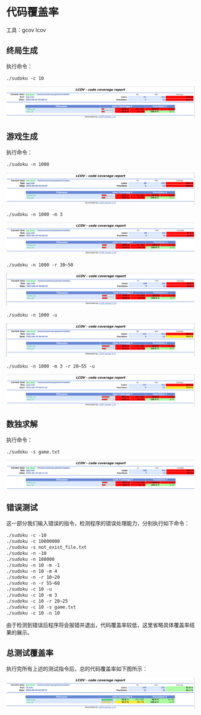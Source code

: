 # 代码覆盖率

工具：gcov lcov

## 终局生成

执行命令：
```shell
./sudoku -c 10
```
![终局生成](./终局生成.jpg)

## 游戏生成

执行命令：

```shell
./sudoku -n 1000
```

![游戏生成1](游戏生成1.jpg)

```
./sudoku -n 1000 -m 3
```

![游戏生成2](游戏生成2.jpg)

```shell
./sudoku -n 1000 -r 30~50
```

![游戏生成3](游戏生成3.jpg)

```shell
./sudoku -n 1000 -u
```

![游戏生成4](游戏生成4.jpg)

```shell
./sudoku -n 1000 -m 3 -r 20~55 -u
```

![游戏生成5](游戏生成5.jpg)

## 数独求解

执行命令：

```shell
./sudoku -s game.txt
```

![数独求解](数独求解.jpg)

## 错误测试

这一部分我们输入错误的指令，检测程序的错误处理能力，分别执行如下命令：

```shell
./sudoku -c -10
./sudoku -c 10000000
./sudoku -s not_exist_file.txt
./sudoku -n -10
./sudoku -n 100000
./sudoku -n 10 -m -1
./sudoku -n 10 -m 4
./sudoku -n -r 10~20
./sudoku -n -r 55~60
./sudoku -c 10 -u
./sudoku -c 10 -m 3
./sudoku -c 10 -r 20~25
./sudoku -c 10 -s game.txt
./sudoku -c 10 -n 10
```

由于检测到错误后程序将会报错并退出，代码覆盖率较低，这里省略具体覆盖率结果的展示。

## 总测试覆盖率

执行完所有上述的测试指令后，总的代码覆盖率如下图所示：

![总覆盖率](总覆盖率.jpg)